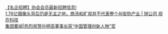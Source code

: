   
[【名企招聘】协会会员最新招聘信息!](http://www.dianyue.me/archives/164/6p7uw84eec61887u/)  
[1.76亿摄像头背后仍是无主之地，商汤和旷视并不代表整个AI安防产业 | 锌公司 视在科技](http://www.dianyue.me/archives/511/10an2zhfh322lv0t/)  
[集团要闻|热烈祝贺孙明高董事长获“中国管理创新人物”奖](http://www.dianyue.me/archives/189/h2ce7s98pvm3dvp5/)